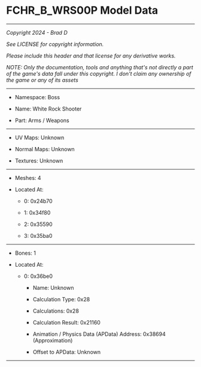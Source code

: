 # FCHR_B_WRS00P Model Data

---

*Copyright 2024 - Brad D*

*See LICENSE for copyright information.*

*Please include this header and that license for any derivative works.*

*NOTE: Only the documentation, tools and anything that's not directly a part of the game's data fall under this copyright. I don't claim any ownership of the game or any of its assets*

---

* Namespace: Boss

* Name:  White Rock Shooter

* Part: Arms / Weapons

---

* UV Maps: Unknown

* Normal Maps: Unknown

* Textures: Unknown

---

* Meshes: 4

* Located At:

  * 0: 0x24b70

  * 1: 0x34f80

  * 2: 0x35590

  * 3: 0x35ba0

---

* Bones: 1

* Located At:

  * 0: 0x36be0

    * Name: Unknown

    * Calculation Type: 0x28

    * Calculations: 0x28

    * Calculation Result: 0x21160

    * Animation / Physics Data (APData) Address: 0x38694 (Approximation)

    * Offset to APData: Unknown

---

